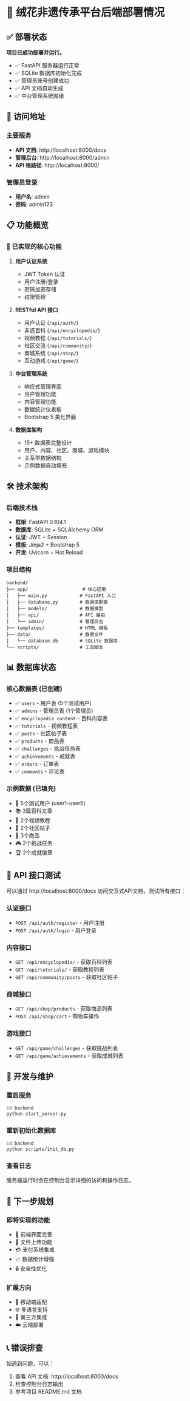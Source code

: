 # 🌸 绒花非遗传承平台后端部署情况

## ✅ 部署状态

**项目已成功部署并运行。**

- ✅ FastAPI 服务器运行正常
- ✅ SQLite 数据库初始化完成
- ✅ 管理员账号创建成功
- ✅ API 文档自动生成
- ✅ 中台管理系统就绪

## 🔗 访问地址

### 主要服务

- **API 文档**: http://localhost:8000/docs
- **管理后台**: http://localhost:8000/admin
- **API 根路径**: http://localhost:8000/

### 管理员登录

- **用户名**: admin
- **密码**: admin123

## 📋 功能概览

### 🔐 已实现的核心功能

1. **用户认证系统**

   - JWT Token 认证
   - 用户注册/登录
   - 密码加密存储
   - 权限管理
2. **RESTful API 接口**

   - 用户认证 (`/api/auth/`)
   - 非遗百科 (`/api/encyclopedia/`)
   - 视频教程 (`/api/tutorials/`)
   - 社区交流 (`/api/community/`)
   - 商城系统 (`/api/shop/`)
   - 互动游戏 (`/api/game/`)
3. **中台管理系统**

   - 响应式管理界面
   - 用户管理功能
   - 内容管理功能
   - 数据统计仪表板
   - Bootstrap 5 美化界面
4. **数据库架构**

   - 15+ 数据表完整设计
   - 用户、内容、社区、商城、游戏模块
   - 关系型数据结构
   - 示例数据自动填充

## 🛠 技术架构

### 后端技术栈

- **框架**: FastAPI 0.104.1
- **数据库**: SQLite + SQLAlchemy ORM
- **认证**: JWT + Session
- **模板**: Jinja2 + Bootstrap 5
- **开发**: Uvicorn + Hot Reload

### 项目结构

```
backend/
├── app/                    # 核心应用
│   ├── main.py            # FastAPI 入口
│   ├── database.py        # 数据库配置
│   ├── models/            # 数据模型
│   ├── api/               # API 路由
│   └── admin/             # 管理后台
├── templates/             # HTML 模板
├── data/                  # 数据文件
│   └── database.db        # SQLite 数据库
└── scripts/               # 工具脚本
```

## 📊 数据库状态

### 核心数据表 (已创建)

- ✅ `users` - 用户表 (5个测试用户)
- ✅ `admins` - 管理员表 (1个管理员)
- ✅ `encyclopedia_content` - 百科内容表
- ✅ `tutorials` - 视频教程表
- ✅ `posts` - 社区帖子表
- ✅ `products` - 商品表
- ✅ `challenges` - 挑战任务表
- ✅ `achievements` - 成就表
- ✅ `orders` - 订单表
- ✅ `comments` - 评论表

### 示例数据 (已填充)

- 👥 5个测试用户 (user1-user5)
- 📚 3篇百科文章
- 🎥 2个视频教程
- 💬 2个社区帖子
- 🛒 3个商品
- 🎮 2个挑战任务
- 🏆 2个成就徽章

## 🎯 API 接口测试

可以通过 http://localhost:8000/docs 访问交互式API文档，测试所有接口：

### 认证接口

- `POST /api/auth/register` - 用户注册
- `POST /api/auth/login` - 用户登录

### 内容接口

- `GET /api/encyclopedia/` - 获取百科列表
- `GET /api/tutorials/` - 获取教程列表
- `GET /api/community/posts` - 获取社区帖子

### 商城接口

- `GET /api/shop/products` - 获取商品列表
- `POST /api/shop/cart` - 购物车操作

### 游戏接口

- `GET /api/game/challenges` - 获取挑战列表
- `GET /api/game/achievements` - 获取成就列表

## 🔧 开发与维护

### 重启服务

```bash
cd backend
python start_server.py
```

### 重新初始化数据库

```bash
cd backend  
python scripts/init_db.py
```

### 查看日志

服务器运行时会在控制台显示详细的访问和操作日志。

## 🚀 下一步规划

### 即将实现的功能

- 🎨 前端界面完善
- 📁 文件上传功能
- 💳 支付系统集成
- 📈 数据统计增强
- 🔒 安全性优化

### 扩展方向

- 📱 移动端适配
- 🌐 多语言支持
- 🔌 第三方集成
- ☁️ 云端部署

## 📞 错误排查

如遇到问题，可以：

1. 查看 API 文档: http://localhost:8000/docs
2. 检查控制台日志输出
3. 参考项目 README.md 文档
